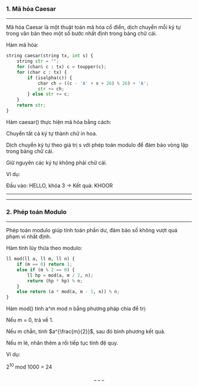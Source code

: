 ### 1. Mã hóa Caesar
---------------------------------------------------------------------------------------------------------------------------------------------------------------------------------------------
Mã hóa Caesar là một thuật toán mã hóa cổ điển, dịch chuyển mỗi ký tự trong văn bản theo một số bước nhất định trong bảng chữ cái.

Hàm mã hóa:
```python
string caesar(string tx, int s) {
    string str = "";
    for (char& c : tx) c = toupper(c);
    for (char c : tx) {
        if (isalpha(c)) {
            char ch = ((c - 'A' + s + 26) % 26) + 'A';
            str += ch;
        } else str += c;
    }
    return str;
}
```
Hàm caesar() thực hiện mã hóa bằng cách:

Chuyển tất cả ký tự thành chữ in hoa.

Dịch chuyển ký tự theo giá trị s với phép toán modulo để đảm bảo vòng lặp trong bảng chữ cái.

Giữ nguyên các ký tự không phải chữ cái.

Ví dụ:

Đầu vào: HELLO, khóa 3 → Kết quả: KHOOR

---------------------------------------------------------------------------------------------------------------------------------------------------------------------------------------------
---------------------------------------------------------------------------------------------------------------------------------------------------------------------------------------------
### 2. Phép toán Modulo
---------------------------------------------------------------------------------------------------------------------------------------------------------------------------------------------
Phép toán modulo giúp tính toán phần dư, đảm bảo số không vượt quá phạm vi nhất định.

Hàm tính lũy thừa theo modulo:
```python
ll mod(ll a, ll m, ll n) {
    if (m == 0) return 1;
    else if (m % 2 == 0) {
        ll hp = mod(a, m / 2, n);
        return (hp * hp) % n;
    }
    else return (a * mod(a, m - 1, n)) % n;
}
```
Hàm mod() tính a^m mod n bằng phương pháp chia để trị:

Nếu m = 0, trả về 1.

Nếu m chẵn, tính $a^{\frac{m}{2}}$, sau đó bình phương kết quả.

Nếu m lẻ, nhân thêm a rồi tiếp tục tính đệ quy.

Ví dụ:

$2^{10}$ mod 1000 = 24

<p align="center">_ _ _</p>
